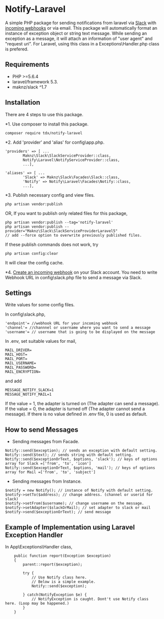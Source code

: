 # Notify-Laravel
A simple PHP package for sending notifications from laravel via [Slack](https://slack.com) with [incoming webhooks](https://my.slack.com/services/new/incoming-webhook) or via email.
This package will automatically format an instance of exception object or string text message.
While sending an exception as a message, it will attach an information of "user agent" and "request uri".
For Laravel, using this class in a Exceptions\Handler.php class is prefered.

## Requirements

* PHP >=5.6.4
* laravel/framework 5.3.
* maknz/slack ^1.7

## Installation

There are 4 steps to use this package.

*1. Use composer to install this package.

```
composer require tdx/notify-laravel
```

*2. Add 'provider' and 'alias' for config\app.php.
```
'providers' => [ ...
        Maknz\Slack\SlackServiceProvider::class,
        Notify\Laravel\NotifyServiceProvider::class,
        ...],
        
'aliases' => [ ...
        'Slack' => Maknz\Slack\Facades\Slack::class,
        'Notify' => Notify\Laravel\Facades\Notify::class,
        ...],
```

*3. Publish necessary config and view files.
```
php artisan vendor:publish
```
OR, 
If you want to publish only related files for this package,
```
php artisan vendor:publish --tag='notify-laravel'
php artisan vendor:publish --provider="Maknz\Slack\SlackServiceProviderLaravel5"
// add --force option to overwrite previously published files.
```

If these publish commands does not work, try 
```
php artisan config:clear
```
It will clear the config cache.


*4. [Create an incoming webhook](https://my.slack.com/services/new/incoming-webhook) on your Slack account. You need to write Webhook URL in config\slack.php file to send a message via Slack. 


## Settings
Write values for some config files.

In config\slack.php,
```
'endpoint'= //webhook URL for your incoming webhook
'channel'= //channnel or username where you want to send a message
'username'= // username that is going to be displayed on the message
```

In .env, set suitable values for mail,
```
MAIL_DRIVER=
MAIL_HOST=
MAIL_PORT=
MAIL_USERNAME=
MAIL_PASSWORD=
MAIL_ENCRYPTION=
```

and add
```
MESSAGE_NOTIFY_SLACK=1
MESSAGE_NOTIFY_MAIL=1
```
If the value = 1, the adapter is turned on (The adapter can send a message). If the value = 0, the adapter is turned off (The adapter cannot send a message). If there is no value defined in .env file, 0 is used as default.


## How to send Messages
* Sending messages from Facade.
```
Notify::send($exception); // sends an exception with default setting.
Notify::send($text); // sends string with default setting.
Notify::send($exceptionOrText, $options, 'slack'); // keys of options array for Slack =['from', 'to', 'icon'] 
Notify::send($exceptionOrText, $options, 'mail'); // keys of options array for Mail =['from', 'to', 'subject'] 

```

* Sending messages from Instance.

```
$notify = new Notify(); // instance of Notify with default setting.
$notify->setTo($address); // change address. (channel or userid for slack)
$notify->setFrom($username); // change username on the message.
$notify->setAdapter($slackOrMail); // set adapter to slack or mail
$notify->send($exceptionOrText); // send message
```

## Example of Implementation using Laravel Exception Handler

In App\Exceptions\Handler class,
```
    public function report(Exception $exception)
    {
        parent::report($exception);

        try {
            // Use Notify class here.
            // Below is a simple example.
            Notify::send($exception);

        } catch(NotifyException $e) {
            // NotifyException is caught. Dont't use Notify class here. (Loop may be happened.)
        }
    }
```
    
